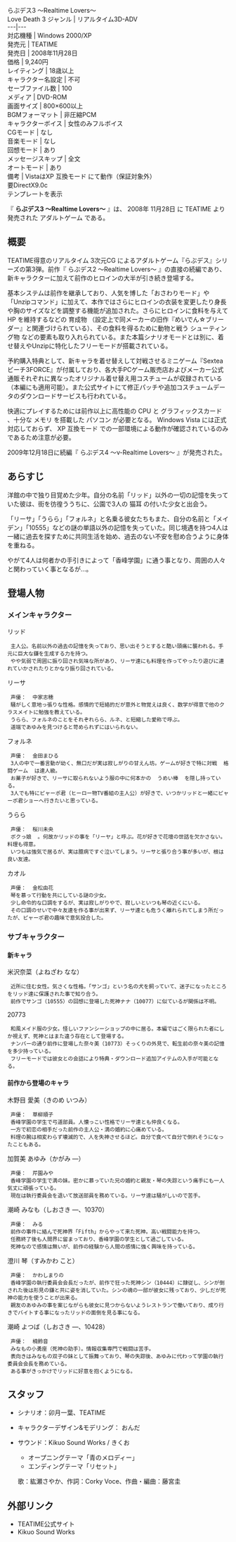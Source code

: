 らぶデス3 〜Realtime Lovers〜  
Love Death 3  ジャンル  |  リアルタイム3D-ADV   
---|---  
対応機種  |  Windows 2000/XP   
発売元  |  TEATIME   
発売日  |  2008年11月28日   
価格  |  9,240円   
レイティング  |  18歳以上   
キャラクター名設定  |  不可   
セーブファイル数  |  100   
メディア  |  DVD-ROM   
画面サイズ  |  800×600以上   
BGMフォーマット  |  非圧縮PCM   
キャラクターボイス  |  女性のみフルボイス   
CGモード  |  なし   
音楽モード  |  なし   
回想モード  |  あり   
メッセージスキップ  |  全文   
オートモード  |  あり   
備考  |  VistaはXP  互換モード  にて動作（保証対象外）   
要DirectX9.0c  
テンプレートを表示  
  
『 **らぶデス3 〜Realtime Lovers〜** 』は、  2008年  11月28日  に  TEATIME  より発売された  アダルトゲーム
である。

##  概要



TEATIME得意のリアルタイム  3次元CG  によるアダルトゲーム『らぶデス』シリーズの第3弾。前作『  らぶデス2 〜Realtime Lovers〜
』の直接の続編であり、新キャラクターに加えて前作のヒロインの大半が引き続き登場する。

基本システムは前作を継承しており、人気を博した「おさわりモード」や「Unzipコマンド」に加えて、本作ではさらにヒロインの衣装を変更したり身長や胸のサイズなどを調整する機能が追加された。さらにヒロインに食料を与えて
HP  を維持するなどの  育成物  （設定上で同メーカーの旧作『めいでん☆ブリーダー』と関連づけられている）、その食料を得るために動物と戦う
シューティング物  などの要素も取り入れられている。また本篇シナリオモードとは別に、着せ替えやUnzipに特化したフリーモードが搭載されている。

予約購入特典として、新キャラを着せ替えして対戦させるミニゲーム『Sexteaビーチ3FORCE』が付属しており、各大手PCゲーム販売店およびメーカー公式通販それぞれに異なったオリジナル着せ替え用コスチュームが収録されている（本編にも適用可能）。また公式サイトにて修正パッチや追加コスチュームデータのダウンロードサービスも行われている。

快適にプレイするためには前作以上に高性能の  CPU  と  グラフィックスカード  、十分な  メモリ  を搭載した  パソコン  が必要となる。
Windows Vista  には正式対応しておらず、  XP  互換モード  での一部環境による動作が確認されているのみであるため注意が必要。

2009年12月18日に続編『  らぶデス4 〜ν-Realtime Lovers〜  』が発売された。

  

##  あらすじ



洋館の中で独り目覚めた少年。自分の名前「リッド」以外の一切の記憶を失っていた彼は、街を彷徨ううちに、公園で3人の  猫耳  の付いた少女と出会う。

「リーサ」「うらら」「フォルネ」と名乗る彼女たちもまた、自分の名前と「メイデン」「10555」などの謎の単語以外の記憶を失っていた。同じ境遇を持つ4人は一緒に過去を探すために共同生活を始め、過去のない不安を慰め合うように身体を重ねる。

やがて4人は何者かの手引きによって「香峰学園」に通う事となり、周囲の人々と関わっていく事となるが…。

##  登場人物



###  メインキャラクター



リッド

     主人公。名前以外の過去の記憶を失っており、思い出そうとすると酷い頭痛に襲われる。手元に巨大な鎌を生成する力を持つ。 
     やや気弱で周囲に振り回され気味な所があり、リーサ達にも料理を作ってやったり遊びに連れていかされたりとかなり振り回されている。 

リーサ

     声優：  中家志穂 
     騒がしく意地っ張りな性格。感情的で短絡的だが意外と物覚えは良く、数学が得意で他のクラスメイトに勉強を教えている。 
     うらら、フォルネのことをそれぞれらら、ルネ、と短縮した愛称で呼ぶ。 
     道端であゆみを見つけると苛められずにはいられない。 

フォルネ

     声優：  金田まひる 
     3人の中で一番言動が幼く、無口だが実は寂しがりの甘えん坊。ゲームが好きで特に対戦  格闘ゲーム  は達人級。 
     お菓子が好きで、リーサに取られないよう服の中に何本かの  うめい棒  を隠し持っている。 
     3人でも特にピャーポ君（ヒーロー物TV番組の主人公）が好きで、いつかリッドと一緒にピャーポ君ショーへ行きたいと思っている。 

うらら

     声優：  桜川未央 
     ボクっ娘  。何故かリッドの事を「リーヤ」と呼ぶ。花が好きで花壇の世話を欠かさない。料理も得意。 
     いつもは強気で居るが、実は臆病ですぐ泣いてしまう。リーサと張り合う事が多いが、根は良い友達。 

カオル

     声優：  金松由花 
     琴を慕って行動を共にしている謎の少女。 
     少し命令的な口調をするが、実は寂しがりやで、寂しいといつも琴の近くにいる。 
     その口調のせいで中々友達を作る事が出来ず、リーサ達とも危うく離れられてしまう所だったが、ピャーポ君の趣味で意気投合した。 

###  サブキャラクター



####  新キャラ



米沢奈菜（よねざわ なな）

     近所に住む女性。気さくな性格。「サンゴ」という名の犬を飼っていて、迷子になったところをリッド達に保護された事で知り合う。 
     前作でサンゴ（10555）の回想に登場した死神ナナ（10077）に似ているが関係は不明。 

20773

     和風メイド服の少女。怪しいファンシーショップの中に居る。本編ではごく限られた者にしか視えず、死神とはまた違う存在として登場する。 
     ナンバーの通り前作に登場した奈々美（10773）そっくりの外見で、転生前の奈々美の記憶を多少持っている。 
     フリーモードでは彼女との会話により特典・ダウンロード追加アイテムの入手が可能となる。 

####  前作から登場のキャラ



木野目 愛美（きのめ いつみ）

     声優：  草柳順子 
     香峰学園の学生で弓道部員。人懐っこい性格でリーサ達とも仲良くなる。 
     一方で初恋の相手だった前作の主人公・満の婚約に心痛めている。 
     料理の腕は相変わらず壊滅的で、人を失神させるほど。自分で食べて自分で倒れそうになったこともある。 

加賀美 あゆみ（かがみ ―）

     声優：  芹園みや 
     香峰学園の学生で満の妹。密かに慕っていた兄の婚約と親友・琴の失踪という痛手にも一人気丈に頑張っている。 
     現在は執行委員会を退いて放送部員を務めている。リーサ達は騒がしいので苦手。 

潮崎 みなも（しおさき ―、10370）

     声優：  みる 
     前作の事件に絡んで死神界「Fifth」からやって来た死神。高い戦闘能力を持つ。 
     任務終了後も人間界に留まっており、香峰学園の学生として過ごしている。 
     死神なので感情は無いが、前作の経験から人間の感情に強く興味を持っている。 

澄川 琴（すみかわ こと）

     声優：  かわしまりの 
     香峰学園の執行委員会会長だったが、前作で狂った死神シン（10444）に隷従し、シンが倒された後は形見の鎌と共に姿を消していた。シンの魂の一部が彼女に残っており、少しだが死神の能力を使うことが出来る。 
     親友のあゆみの事を案じながらも彼女に見つからないようレストランで働いており、成り行きでバイトする事になったリッドの面倒を見る事になる。 

潮崎 よつば（しおさき ―、10428）

     声優：  楠鈴音 
     みなもの小勇座（死神の助手）。情報収集専門で戦闘は苦手。 
     表向きはみなもの双子の妹として振舞っており、琴の失踪後、あゆみに代わって学園の執行委員会会長を務めている。 
     ある事がきっかけでリッドに好意を抱くようになる。 

##  スタッフ



  * シナリオ：卯月一葉、TEATIME 
  * キャラクターデザイン&モデリング：  おんだ 
  * サウンド：Kikuo Sound Works /  きくお 
    * オープニングテーマ「青のメロディー」 
    * エンディングテーマ「リセット」 

     歌：紘瀬さやか、作詞：Corky Voce、作曲・編曲：藤宮圭 

##  外部リンク



  * TEATIME公式サイト 
  * Kikuo Sound Works 

